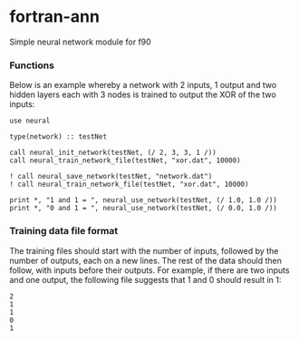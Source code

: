 # fortran-ann
Simple neural network module for f90

### Functions

Below is an example whereby a network with 2 inputs, 1 output and two hidden layers each with 3 nodes is trained to output the XOR of the two inputs:

```Fortran
use neural

type(network) :: testNet

call neural_init_network(testNet, (/ 2, 3, 3, 1 /))
call neural_train_network_file(testNet, "xor.dat", 10000)

! call neural_save_network(testNet, "network.dat")
! call neural_train_network_file(testNet, "xor.dat", 10000)

print *, "1 and 1 = ", neural_use_network(testNet, (/ 1.0, 1.0 /))
print *, "0 and 1 = ", neural_use_network(testNet, (/ 0.0, 1.0 /))

```

### Training data file format

The training files should start with the number of inputs, followed by the number of outputs, each on a new lines. The rest of the data should then follow, with inputs before their outputs. For example, if there are two inputs and one output, the following file suggests that 1 and 0 should result in 1:

```
2
1
1
0
1
```
